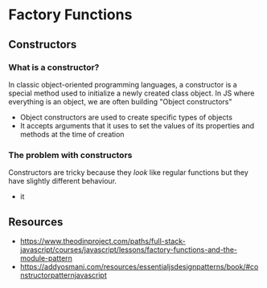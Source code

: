 # Factory Functions

## Constructors

### What is a constructor? 
In classic object-oriented programming languages, a constructor is a special method used to initialize a newly created class object.
In JS where everything is an object, we are often building "Object constructors"
- Object constructors are used to create specific types of objects
- It accepts arguments that it uses to set the values of its properties and methods at the time of creation

### The problem with constructors
Constructors are tricky because they _look_ like regular functions but they have slightly different behaviour. 
- it 

## Resources
- https://www.theodinproject.com/paths/full-stack-javascript/courses/javascript/lessons/factory-functions-and-the-module-pattern
- https://addyosmani.com/resources/essentialjsdesignpatterns/book/#constructorpatternjavascript
